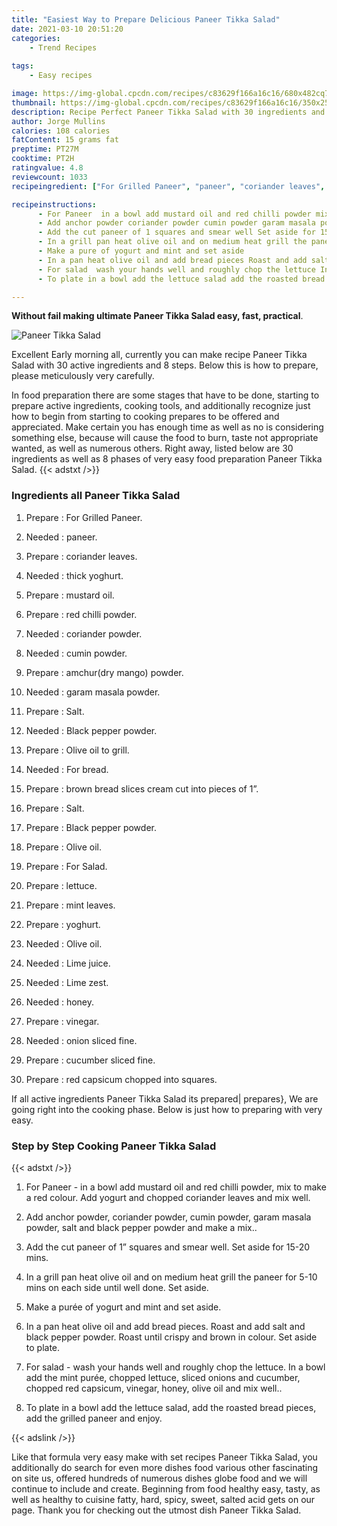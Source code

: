 ```yaml
---
title: "Easiest Way to Prepare Delicious Paneer Tikka Salad"
date: 2021-03-10 20:51:20
categories:
    - Trend Recipes
    
tags:
    - Easy recipes

image: https://img-global.cpcdn.com/recipes/c83629f166a16c16/680x482cq70/paneer-tikka-salad-recipe-main-photo.jpg
thumbnail: https://img-global.cpcdn.com/recipes/c83629f166a16c16/350x250cq70/paneer-tikka-salad-recipe-main-photo.jpg
description: Recipe Perfect Paneer Tikka Salad with 30 ingredients and 8 stages of easy cooking.
author: Jorge Mullins
calories: 108 calories
fatContent: 15 grams fat
preptime: PT27M
cooktime: PT2H
ratingvalue: 4.8
reviewcount: 1033
recipeingredient: ["For Grilled Paneer", "paneer", "coriander leaves", "thick yoghurt", "mustard oil", "red chilli powder", "coriander powder", "cumin powder", "amchurdry mango powder", "garam masala powder", "Salt", "Black pepper powder", "Olive oil to grill", "For bread", "brown bread slices cream cut into pieces of 1", "Salt", "Black pepper powder", "Olive oil", "For Salad", "lettuce", "mint leaves", "yoghurt", "Olive oil", "Lime juice", "Lime zest", "honey", "vinegar", "onion sliced fine", "cucumber sliced fine", "red capsicum chopped into squares"]

recipeinstructions: 
      - For Paneer  in a bowl add mustard oil and red chilli powder mix to make a red colour Add yogurt and chopped coriander leaves and mix well 
      - Add anchor powder coriander powder cumin powder garam masala powder salt and black pepper powder and make a mix 
      - Add the cut paneer of 1 squares and smear well Set aside for 1520 mins 
      - In a grill pan heat olive oil and on medium heat grill the paneer for 510 mins on each side until well done Set aside 
      - Make a pure of yogurt and mint and set aside 
      - In a pan heat olive oil and add bread pieces Roast and add salt and black pepper powder Roast until crispy and brown in colour Set aside to plate 
      - For salad  wash your hands well and roughly chop the lettuce In a bowl add the mint pure chopped lettuce sliced onions and cucumber chopped red capsicum vinegar honey olive oil and mix well 
      - To plate in a bowl add the lettuce salad add the roasted bread pieces add the grilled paneer and enjoy

---
```




**Without fail making ultimate Paneer Tikka Salad easy, fast, practical**. 


![Paneer Tikka Salad](https://img-global.cpcdn.com/recipes/c83629f166a16c16/680x482cq70/paneer-tikka-salad-recipe-main-photo.jpg "Paneer Tikka Salad")




Excellent Early morning all, currently you can make recipe Paneer Tikka Salad with 30 active ingredients and 8 steps. Below this is how to prepare, please meticulously very carefully.

In food preparation there are some stages that have to be done, starting to prepare active ingredients, cooking tools, and additionally recognize just how to begin from starting to cooking prepares to be offered and appreciated. Make certain you has enough time as well as no is considering something else, because will cause the food to burn, taste not appropriate wanted, as well as numerous others. Right away, listed below are 30 ingredients as well as 8 phases of very easy food preparation Paneer Tikka Salad.
{{< adstxt />}}

### Ingredients all Paneer Tikka Salad


1. Prepare  : For Grilled Paneer.

1. Needed  : paneer.

1. Prepare  : coriander leaves.

1. Needed  : thick yoghurt.

1. Prepare  : mustard oil.

1. Prepare  : red chilli powder.

1. Needed  : coriander powder.

1. Needed  : cumin powder.

1. Prepare  : amchur(dry mango) powder.

1. Needed  : garam masala powder.

1. Prepare  : Salt.

1. Needed  : Black pepper powder.

1. Prepare  : Olive oil to grill.

1. Needed  : For bread.

1. Prepare  : brown bread slices cream cut into pieces of 1”.

1. Prepare  : Salt.

1. Prepare  : Black pepper powder.

1. Prepare  : Olive oil.

1. Prepare  : For Salad.

1. Prepare  : lettuce.

1. Prepare  : mint leaves.

1. Prepare  : yoghurt.

1. Needed  : Olive oil.

1. Needed  : Lime juice.

1. Needed  : Lime zest.

1. Needed  : honey.

1. Prepare  : vinegar.

1. Needed  : onion sliced fine.

1. Prepare  : cucumber sliced fine.

1. Prepare  : red capsicum chopped into squares.



If all active ingredients Paneer Tikka Salad its prepared| prepares}, We are going right into the cooking phase. Below is just how to preparing with very easy.

### Step by Step Cooking Paneer Tikka Salad

{{< adstxt />}}


1. For Paneer - in a bowl add mustard oil and red chilli powder, mix to make a red colour. Add yogurt and chopped coriander leaves and mix well.



1. Add anchor powder, coriander powder, cumin powder, garam masala powder, salt and black pepper powder and make a mix..



1. Add the cut paneer of 1” squares and smear well. Set aside for 15-20 mins.



1. In a grill pan heat olive oil and on medium heat grill the paneer for 5-10 mins on each side until well done. Set aside.



1. Make a purée of yogurt and mint and set aside.



1. In a pan heat olive oil and add bread pieces. Roast and add salt and black pepper powder. Roast until crispy and brown in colour. Set aside to plate.



1. For salad - wash your hands well and roughly chop the lettuce. In a bowl add the mint purée, chopped lettuce, sliced onions and cucumber, chopped red capsicum, vinegar, honey, olive oil and mix well..



1. To plate in a bowl add the lettuce salad, add the roasted bread pieces, add the grilled paneer and enjoy.





{{< adslink />}}

Like that formula very easy make with set recipes Paneer Tikka Salad, you additionally do search for even more dishes food various other fascinating on site us, offered hundreds of numerous dishes globe food and we will continue to include and create. Beginning from food healthy easy, tasty, as well as healthy to cuisine fatty, hard, spicy, sweet, salted acid gets on our page. Thank you for checking out the utmost dish Paneer Tikka Salad.

